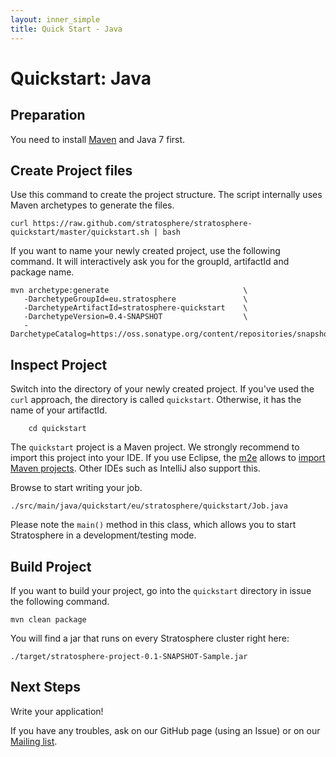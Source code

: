 ```yaml
--- 
layout: inner_simple
title: Quick Start - Java
---
```


# Quickstart: Java
	

## Preparation

You need to install [Maven](http://maven.apache.org/) and Java 7 first.

## Create Project files

Use this command to create the project structure. The script internally uses Maven archetypes to generate the files.

```
curl https://raw.github.com/stratosphere/stratosphere-quickstart/master/quickstart.sh | bash
```

If you want to name your newly created project, use the following command. It will interactively ask you for the groupId, artifactId and package name.

```
mvn archetype:generate                              \
   -DarchetypeGroupId=eu.stratosphere               \
   -DarchetypeArtifactId=stratosphere-quickstart    \
   -DarchetypeVersion=0.4-SNAPSHOT                  \
   -DarchetypeCatalog=https://oss.sonatype.org/content/repositories/snapshots/
```

## Inspect Project

Switch into the directory of your newly created project. If you've used the `curl` approach, the directory is called `quickstart`. Otherwise, it has the name of your artifactId.

```
	cd quickstart
```

The `quickstart` project is a Maven project. We strongly recommend to import this project into your IDE. If you use Eclipse, the [m2e](http://www.eclipse.org/m2e/) allows to [import Maven projects](http://books.sonatype.com/m2eclipse-book/reference/creating-sect-importing-projects.html#fig-creating-import). Other IDEs such as IntelliJ also support this.


Browse to start writing your job.

```
./src/main/java/quickstart/eu/stratosphere/quickstart/Job.java
```

Please note the `main()` method in this class, which allows you to start Stratosphere in a development/testing mode.

## Build Project

If you want to build your project, go into the `quickstart` directory in issue the following command.

```
mvn clean package
```

You will find a jar that runs on every Stratosphere cluster right here:

```
./target/stratosphere-project-0.1-SNAPSHOT-Sample.jar
```


## Next Steps

Write your application!

If you have any troubles, ask on our GitHub page (using an Issue) or on our [Mailing list](https://groups.google.com/forum/#!forum/stratosphere-dev).
